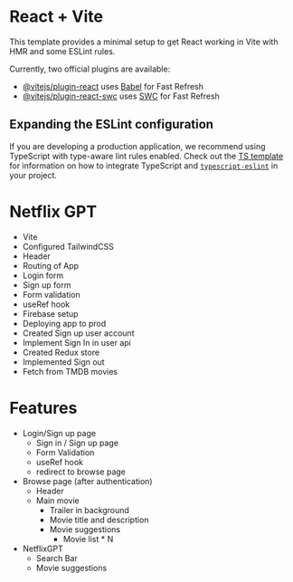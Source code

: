 # React + Vite

This template provides a minimal setup to get React working in Vite with HMR and some ESLint rules.

Currently, two official plugins are available:

- [@vitejs/plugin-react](https://github.com/vitejs/vite-plugin-react/blob/main/packages/plugin-react) uses [Babel](https://babeljs.io/) for Fast Refresh
- [@vitejs/plugin-react-swc](https://github.com/vitejs/vite-plugin-react/blob/main/packages/plugin-react-swc) uses [SWC](https://swc.rs/) for Fast Refresh

## Expanding the ESLint configuration

If you are developing a production application, we recommend using TypeScript with type-aware lint rules enabled. Check out the [TS template](https://github.com/vitejs/vite/tree/main/packages/create-vite/template-react-ts) for information on how to integrate TypeScript and [`typescript-eslint`](https://typescript-eslint.io) in your project.

# Netflix GPT

- Vite
- Configured TailwindCSS
- Header
- Routing of App
- Login form
- Sign up form
- Form validation
- useRef hook
- Firebase setup
- Deploying app to prod
- Created Sign up user account
- Implement Sign In in user api
- Created Redux store
- Implemented Sign out
- Fetch from TMDB movies

# Features

- Login/Sign up page
  - Sign in / Sign up page
  - Form Validation
  - useRef hook
  - redirect to browse page
- Browse page (after authentication)
  - Header
  - Main movie
    - Trailer in background
    - Movie title and description
    - Movie suggestions
      - Movie list \* N
- NetflixGPT
  - Search Bar
  - Movie suggestions
